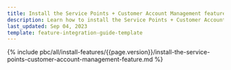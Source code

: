 ```yaml
---
title: Install the Service Points + Customer Account Management feature
description: Learn how to install the Service Points + Customer Account Management feature
last_updated: Sep 04, 2023
template: feature-integration-guide-template
---
```


{% include pbc/all/install-features/{{page.version}}/install-the-service-points-customer-account-management-feature.md %} <!-- To edit, see /_includes/pbc/all/install-features/202311.0/install-the-service-points-customer-account-management-feature.md -->
